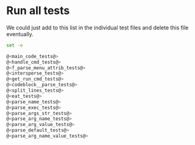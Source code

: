 # Run all tests

We could just add to this list in the individual test files and delete this file eventually.

```bash {name=all_tests menu=true}
set -e

@<main_code_tests@>
@<handle_cmd_tests@>
@<f_parse_menu_attrib_tests@>
@<intersperse_tests@>
@<get_run_cmd_tests@>
@<codeblock__parse_tests@>
@<split_lines_tests@>
@<eat_tests@>
@<parse_name_tests@>
@<parse_exec_tests@>
@<parse_args_str_tests@>
@<parse_arg_name_tests@>
@<parse_arg_value_tests@>
@<parse_default_tests@>
@<parse_arg_name_value_tests@>
```
